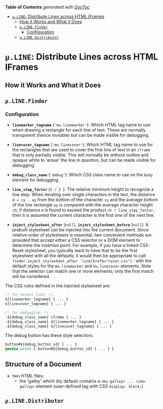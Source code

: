 <!-- START doctoc generated TOC please keep comment here to allow auto update -->
<!-- DON'T EDIT THIS SECTION, INSTEAD RE-RUN doctoc TO UPDATE -->
**Table of Contents**  *generated with [DocToc](https://github.com/thlorenz/doctoc)*

- [`µ.LINE`: Distribute Lines across HTML IFrames](#%C2%B5line-distribute-lines-across-html-iframes)
  - [How it Works and What it Does](#how-it-works-and-what-it-does)
  - [`µ.LINE.Finder`](#%C2%B5linefinder)
    - [Configuration](#configuration)
  - [`µ.LINE.Distributor`](#%C2%B5linedistributor)

<!-- END doctoc generated TOC please keep comment here to allow auto update -->



# `µ.LINE`: Distribute Lines across HTML IFrames

## How it Works and What it Does



## `µ.LINE.Finder`

### Configuration

* **`linemarker_tagname`** (`'mu-linemarker'`): Which HTML tag name to use when drawing a rectangle for each
  line of text. These are normally transparent (hence invisible) but can be made visible for debugging.

* **`linecover_tagname`** (`'mu-linecover'`): Which HTML tag name to use for the rectangles that are used to
  cover the first line of text in an `iframe` that is only partially visible. This will normally be without
  outline and opaque white to 'erase' the line in question, but can be made visible for debugging.

* **`debug_class_name`** (`'debug'`): Which CSS class name to use on the `body` element for debugging.

* **`line_step_factor`** (`1 / 2 `): The relative minimum height to recognize a line step. When iterating
  over single characters in the text, the distance `d = cy - ay` from the bottom of the character `cy` and
  the average bottom of the line rectangle `ay` is compared with the average character height `ch`; if
  distance `d` is found to exceed the product `ch * line_step_factor`, then it is assumed the current
  character is the first one of the next line.

* **`inject_stylesheet_after`** (`null`), **`inject_stylesheet_before`** (`null`): A prebuilt stylesheet can
  be injected into the current document. Since relative order of stylesheets is essential, two convenient
  methods are provided that accept either a CSS selector or a DOM element to determine the insertion point.
  For example, if you have a linked CSS-Reset stylesheet, you typically want to have that to be the first
  stylesheet with all the defaults; it would then be appropriate to call `finder.inject_stylesheet_after
  'link[href$="reset.css"]'` with the default styles for the `mu-linemarker` and `mu-linecover` elements.
  *Note* that the selector can match one or more elements; only the first match will be considered.

The CSS rules defined in the injected stylesheet are:

```css
/* for normal look: */
${linemarker_tagname} { ... }
${linecover_tagname} { ... }

/* for debugging: */
.${debug_class_name} iframe { ... }
.${debug_class_name} ${linemarker_tagname} { ... }
.${debug_class_name} ${linecover_tagname} { ... }
```

The debug button has these style selectors:

```css
button#${debug_button_id} { ... }
@media print { button#${debug_button_id} { ... } }
```

## Structure of a Document

* two HTML files:
  * the 'galley' which (by defaut) contains a `<mu-galley> ... </mu-galley>` element (user-defined tag with CSS
    `display: block;`)



## `µ.LINE.Distributor`




